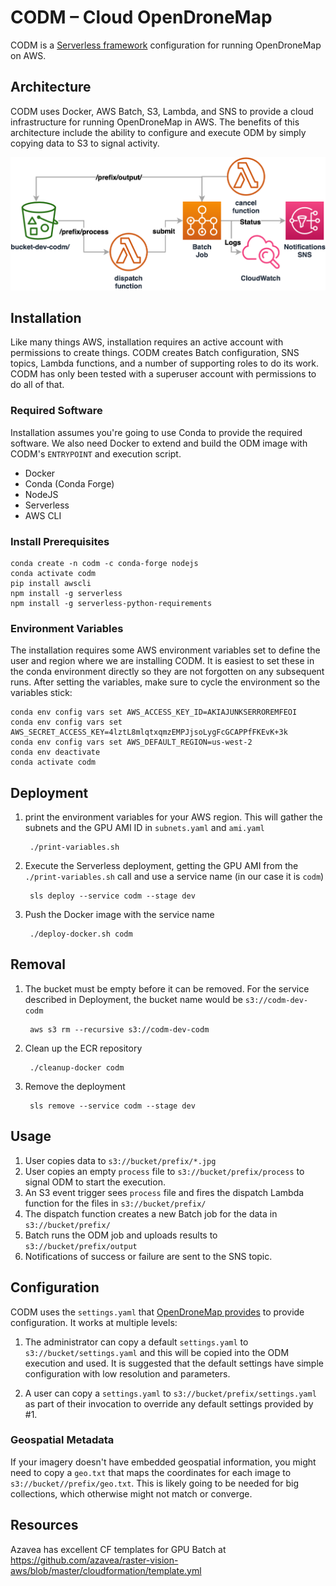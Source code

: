 # CODM – Cloud OpenDroneMap

CODM is a [Serverless framework](https://www.serverless.com/) configuration for
running OpenDroneMap on AWS.


## Architecture

CODM uses Docker, AWS Batch, S3, Lambda, and SNS to provide a cloud infrastructure
for running OpenDroneMap in AWS. The benefits of this architecture include the ability
to configure and execute ODM by simply copying data to S3 to signal activity.

![CODM Diagram](/images/codm-diagram.png)

## Installation

Like many things AWS, installation requires an active account with permissions to create
things. CODM creates Batch configuration, SNS topics, Lambda functions, and a number
of supporting roles to do its work. CODM has only been tested with a superuser account
with permissions to do all of that.


### Required Software

Installation assumes you're going to use Conda to provide the required software. We
also need Docker to extend and build the ODM image with CODM's ``ENTRYPOINT`` and
execution script.

* Docker
* Conda (Conda Forge)
* NodeJS
* Serverless
* AWS CLI


### Install Prerequisites

    conda create -n codm -c conda-forge nodejs
    conda activate codm
    pip install awscli
    npm install -g serverless
    npm install -g serverless-python-requirements

### Environment Variables

The installation requires some AWS environment variables set to define the
user and region where we are installing CODM. It is easiest to set these
in the conda environment directly so they are not forgotten on any subsequent
runs. After setting the variables, make sure to cycle the environment so the
variables stick:

    conda env config vars set AWS_ACCESS_KEY_ID=AKIAJUNKSERROREMFEOI
    conda env config vars set AWS_SECRET_ACCESS_KEY=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
    conda env config vars set AWS_DEFAULT_REGION=us-west-2
    conda env deactivate
    conda activate codm


## Deployment

1. print the environment variables for your AWS region. This will gather the subnets and the GPU AMI ID in ``subnets.yaml`` and ``ami.yaml``

        ./print-variables.sh


2. Execute the Serverless deployment, getting the GPU AMI from the ``./print-variables.sh`` call and use a service name (in our case it is ``codm``)

        sls deploy --service codm --stage dev

3. Push the Docker image with the service name

        ./deploy-docker.sh codm



## Removal

1. The bucket must be empty before it can be removed. For the service described in Deployment,
   the bucket name would be ``s3://codm-dev-codm``

        aws s3 rm --recursive s3://codm-dev-codm

2. Clean up the ECR repository

        ./cleanup-docker codm

3. Remove the deployment

        sls remove --service codm --stage dev

## Usage

1. User copies data to ``s3://bucket/prefix/*.jpg``
2. User copies an empty ``process`` file to ``s3://bucket/prefix/process`` to
   signal ODM to start the execution.
3. An S3 event trigger sees ``process`` file and fires the dispatch
   Lambda function for the files in ``s3://bucket/prefix/``
4. The dispatch function creates a new Batch job for the data
   in ``s3://bucket/prefix/``
5. Batch runs the ODM job and uploads results to ``s3://bucket/prefix/output``
6. Notifications of success or failure are sent to the SNS topic.


## Configuration

CODM uses the ``settings.yaml`` that [OpenDroneMap provides](https://github.com/OpenDroneMap/ODM/blob/master/settings.yaml) to provide configuration. It works at multiple levels:

1. The administrator can copy a default ``settings.yaml`` to ``s3://bucket/settings.yaml``
   and this will be copied into the ODM execution and used. It is suggested that
   the default settings have simple configuration with low resolution and parameters.

2. A user can copy a ``settings.yaml`` to ``s3://bucket/prefix/settings.yaml`` as
   part of their invocation to override any default settings provided by #1.

### Geospatial Metadata

If your imagery doesn't have embedded geospatial information, you might need to
copy a ``geo.txt`` that maps the coordinates for each image to
``s3://bucket//prefix/geo.txt``. This is likely going to be needed for big
collections, which otherwise might not match or converge.


## Resources

Azavea has excellent CF templates for GPU Batch at https://github.com/azavea/raster-vision-aws/blob/master/cloudformation/template.yml


